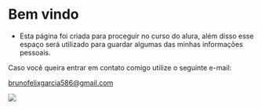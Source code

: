 # Bem vindo 

 - Esta página foi criada para proceguir no curso do alura, além disso esse espaço será utilizado para guardar algumas das minhas informações pessoais.

Caso você queira entrar em contato comigo utilize o seguinte e-mail: 

brunofelixgarcia586@gmail.com

[](https://tenor.com/bBWHF.gif)

![](https://encrypted-tbn0.gstatic.com/images?q=tbn:ANd9GcQlY6jFnwCx-Drh3g9201GFWDHQsY-r1xE6vQ&s)
